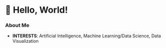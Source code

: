 # 👋 Hello, World!

### About Me
- __INTERESTS__: Artificial Intelligence, Machine Learning/Data Science, Data Visualization
